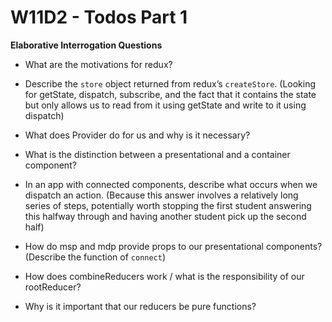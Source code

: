 # W11D2 - Todos Part 1

**Elaborative Interrogation Questions**

- What are the motivations for redux?  

- Describe the `store` object returned from redux’s `createStore`. (Looking for getState, dispatch, subscribe, and the fact that it contains the state but only allows us to read from it using getState and write to it using dispatch)

- What does Provider do for us and why is it necessary? 

- What is the distinction between a presentational and a container component? 

- In an app with connected components, describe what occurs when we dispatch an action. (Because this answer involves a relatively long series of steps, potentially worth stopping the first student answering this halfway through and having another student pick up the second half)

- How do msp and mdp provide props to our presentational components? (Describe the function of `connect`) 

- How does combineReducers work / what is the responsibility of our rootReducer? 

- Why is it important that our reducers be pure functions? 

